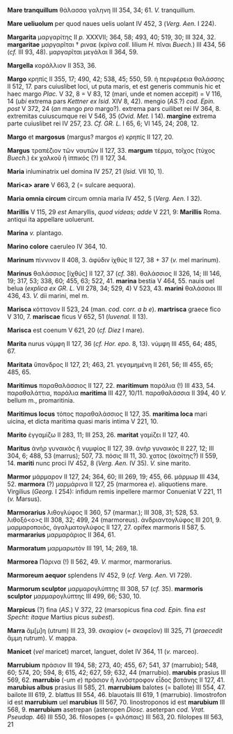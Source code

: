 **Mare tranquillum** θάλασσα γαληνη III 354, 34; 61. *V.* tranquillum.

**Mare ueliuolum** per quod naues uelis uolant IV 452, 3 (*Verg. Aen.*
I 224).

**Margarita** μαργαρίτης II *p.* XXXVII; 364, 58; 493, 40; 519, 30; III
324, 32. **margaritae** μαργαρῖται † ριναε (κρίνα *coll.* lilium *H.*
πῖναι *Buech.*) III 434, 56 (*cf.* III 93, 48). μαργαρῖται μεγάλαι II
364, 59.

**Margella** κοράλλιον II 353, 36.

**Margo** κρηπίς II 355, 17; 490, 42; 538, 45; 550, 59. ἡ περιφέρεια
θαλάσσης II 512, 17. pars cuiuslibet loci, ut puta maris, et est generis
communis hic et haec margo *Plac.* V 32, 8 = V 83, 12 (mari, unde et
nomen accepit) = V 116, 14 (*ubi* extrema pars *Kettner ex Isid.* XIV 8,
42). mengio (*AS.*?) *cod. Epin. post* V 372, 24 (*an* mango *pro*
margo?). extrema pars cuilibet rei IV 364, 8. extremitas cuiuscumque rei
V 546, 35 (*Ovid. Met.* I 14). **margine** extrema parte cuiuslibet
rei IV 257, 23. *Cf. GR. L.* I 65, 6; VI 145, 24; 208, 12.

**Margo** et **margosus** (margus? margos *e*) κρηπίς II 127, 20.

**Margus** τραπέζιον τῶν ναυτῶν II 127, 33. **margum** τέρμα, τοῖχος
(τύχος *Buech.*) ἐκ χαλκοῦ ἢ ἱππικός (?) II 127, 34.

**Maria** inluminatrix uel domina IV 257, 21 (*Isid.* VII 10, 1).

**Mari\<a\> arare** V 663, 2 (= sulcare aequora).

**Maria omnia circum** circum omnia maria IV 452, 5 (*Verg. Aen.* I
32).

**Marillis** V 115, 29 *est* Amaryllis, *quod videas; adde* V 221, 9:
**Marillis** Roma. antiqui ita appellare uoluerunt.

**Marina** *v.* plantago.

**Marino colore** caeruleo IV 364, 10.

**Marinum** πίννινον II 408, 3. ἀφύδιν ἰχθύς II 127, 38 + 37 (*v.* mel
marinum).

**Marinus** θαλάσσιος [ἰχθύς] II 127, 37 (*cf.* 38). θαλάσσιος II 326,
14; III 146, 19; 317, 53; 338, 60; 455, 63; 522, 41. **marina** bestia V
464, 55. nauis uel belua (*ex­plica ex GR. L.* VII 278, 34; 529, 4) V
523, 43. **marini** θαλάσσιοι III 436, 43. *V.* dii marini, mel m.

**Marisca** κόττανον II 523, 24 (man. *cod. corr. a b e*). **martrisca**
graece fico V 310, 7. **mariscae** ficus V 652, 51 (*Iuvenal.* II 13).

**Marisca** est coenum V 621, 20 (*cf. Diez* I mare).

**Marita** nurus νύμφη II 127, 36 (*cf. Hor. epo.* 8, 13). νύμφη III
455, 64; 485, 67.

**Maritata** ὕπανδρος II 127, 21; 463, 21. γεγαμημένη II 261, 56; III
455, 65; 485, 65.

**Maritimus** παραθαλάσσιος II 127, 22. **maritimum** παράλια (!) III
433, 54. παραθαλάττια, παράλια **maritima** III 427, 10/11. παραθαλάσσια
II 394, 40 *V.* bellum m., promaritinia.

**Maritimus locus** τόπος παραθαλάσσιος II 127, 35. **maritima loca**
mari uicina, et dicta maritima quasi maris intima V 221, 10.

**Marito** ἐγγαμίζω II 283, 11; III 253, 26. **maritat** γαμίζει II 127,
40.

**Maritus** ἀνὴρ γυναικὸς ἢ νυμφίος II 127, 39. ἀνὴρ γυναικός II 227,
12; III 304, 6; 488, 53 (marrus); 507, 73. πόσις III 11, 30. χατος
(ἀκοίτης?) II 559, 14. **mariti** nunc proci IV 452, 8 (*Verg. Aen.* IV
35). *V.* sine marito.

**Marmor** μάρμαρον II 127, 24; 364, 60; III 269, 19; 455, 66. μάρμωρ
III 434, 52. **marmora** (?) μαρμάρινα II 127, 25 (marmorea *e*).
aliquotiens mare. Virgilius (*Georg.* I 254): infidum remis inpellere
marmor Conueniat V 221, 11 (*v.* Marsus).

**Marmorarius** λιθογλύφος II 360, 57 (marmar.); III 308, 31; 528, 53.
λιθοξό\<ο\>ς III 308, 32; 499, 24 (marmoreus). ἀνδριαντογλύφος III 201,
9. μαρμαροποιός, ἀγαλματογλύφος II 127, 27. opifex marmoris II 587, 5.
**marmararius** μαρμαράριος II 364, 61.

**Marmoratum** μαρμαρωτόν III 191, 14; 269, 18.

**Marmorea** Πάρινα (!) II 562, 49. *V.* marmor, marmorarius.

**Marmoreum aequor** splendens IV 452, 9 (*cf. Verg. Aen.* VI 729).

**Marmorum sculptor** μαρμαρογλύπτης III 308, 57 (*cf.* 35). **marmoris
sculptor** μαρμαρογλύπτης III 499, 66; 530, 10.

**Marpicus** (?) fina (*AS.*) V 372, 22 (marsopicus fina *cod. Epin.*
fina *est Specht: itaque* Martius picus *subest*).

**Marra** ἄμ[μ]η (utrum) III 23, 39. σκαφίον (= σκαφεῖον) III 325, 71
(*prae­cedit* ἄμμη rutrum). *V.* mappa.

**Manicet** (*vel* maricet) marcet, languet, dolet IV 364, 11 (*v.*
marceo).

**Marrubium** πράσιον III 194, 58; 273, 40; 455, 67; 541, 37 (marrubio);
548, 60; 574, 20; 594, 8; 615, 42; 627, 59; 632, 44 (marrubio).
**marubis** prasius III 569, 62. **marrubio** (-um *e*) πράσιον ἢ
λινόστροφον εἶδος βοτάνης II 127, 41. **marubius albus** prasius III
585, 21. **marrubium** balotes (= ballote) III 554, 47. bailote III 619,
2. blattus III 554, 46. blauotais III 619, 1 (marrubio). limostrofon id
est **marrubium** uel **marubius** III 567, 70. linostroponos id est
**marubium** III 568, 9. **marrubium** asetrepan (asteropen *Diosc.*
aseterpan *cod. Vrat. Pseudap.* 46) III 550, 36. filosopes (= φιλόπαις)
III 563, 20. filolopes III 563, 21
